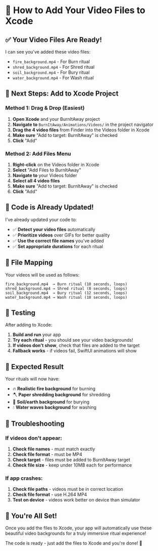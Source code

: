 # 🎥 How to Add Your Video Files to Xcode

## ✅ **Your Video Files Are Ready!**

I can see you've added these video files:
- `fire_background.mp4` - For Burn ritual
- `shred_background.mp4` - For Shred ritual  
- `soil_background.mp4` - For Bury ritual
- `water_background.mp4` - For Wash ritual

## 🚀 **Next Steps: Add to Xcode Project**

### Method 1: Drag & Drop (Easiest)
1. **Open Xcode** and your BurnItAway project
2. **Navigate to** `BurnItAway/Animations/Videos/` in the project navigator
3. **Drag the 4 video files** from Finder into the Videos folder in Xcode
4. **Make sure** "Add to target: BurnItAway" is checked
5. **Click** "Add"

### Method 2: Add Files Menu
1. **Right-click** on the Videos folder in Xcode
2. **Select** "Add Files to BurnItAway"
3. **Navigate to** your Videos folder
4. **Select all 4 video files**
5. **Make sure** "Add to target: BurnItAway" is checked
6. **Click** "Add"

## 🔧 **Code is Already Updated!**

I've already updated your code to:
- ✅ **Detect your video files** automatically
- ✅ **Prioritize videos** over GIFs for better quality
- ✅ **Use the correct file names** you've added
- ✅ **Set appropriate durations** for each ritual

## 🎯 **File Mapping**

Your videos will be used as follows:
```
fire_background.mp4  → Burn ritual (10 seconds, loops)
shred_background.mp4 → Shred ritual (8 seconds, loops)  
soil_background.mp4  → Bury ritual (12 seconds, loops)
water_background.mp4 → Wash ritual (10 seconds, loops)
```

## 🧪 **Testing**

After adding to Xcode:
1. **Build and run** your app
2. **Try each ritual** - you should see your video backgrounds!
3. **If videos don't show**, check that files are added to the target
4. **Fallback works** - if videos fail, SwiftUI animations will show

## 🎨 **Expected Result**

Your rituals will now have:
- 🔥 **Realistic fire background** for burning
- 🪓 **Paper shredding background** for shredding  
- 🌱 **Soil/earth background** for burying
- 💧 **Water waves background** for washing

## 🚨 **Troubleshooting**

### If videos don't appear:
1. **Check file names** - must match exactly
2. **Check file format** - must be MP4
3. **Check target** - files must be added to BurnItAway target
4. **Check file size** - keep under 10MB each for performance

### If app crashes:
1. **Check file paths** - videos must be in correct location
2. **Check file format** - use H.264 MP4
3. **Test on device** - videos work better on device than simulator

## 🎉 **You're All Set!**

Once you add the files to Xcode, your app will automatically use these beautiful video backgrounds for a truly immersive ritual experience!

The code is ready - just add the files to Xcode and you're done! 🚀
